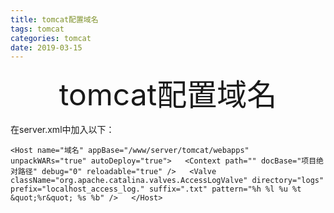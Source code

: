 ```yaml
---
title: tomcat配置域名 
tags: tomcat
categories: tomcat
date: 2019-03-15
---
```


<div align='center' ><font size='70'>tomcat配置域名 </font></div>

在server.xml中加入以下：

```xm
<Host name="域名" appBase="/www/server/tomcat/webapps" unpackWARs="true" autoDeploy="true">   <Context path="" docBase="项目绝对路径" debug="0" reloadable="true" />   <Valve className="org.apache.catalina.valves.AccessLogValve" directory="logs" prefix="localhost_access_log." suffix=".txt" pattern="%h %l %u %t &quot;%r&quot; %s %b" />   </Host>
```



